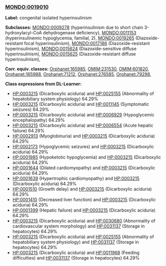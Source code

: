 
### [MONDO:0019010](http://purl.obolibrary.org/obo/MONDO_0019010)
**Label:** congenital isolated hyperinsulinism

**Subclasses:** [MONDO:0009278](http://purl.obolibrary.org/obo/MONDO_0009278) (hyperinsulinism due to short chain 3-hydroxylacyl-CoA dehydrogenase deficiency), [MONDO:0011153](http://purl.obolibrary.org/obo/MONDO_0011153) (hyperinsulinemic hypoglycemia, familial, 2), [MONDO:0019265](http://purl.obolibrary.org/obo/MONDO_0019265) (Diazoxide-resistant focal hyperinsulinism), [MONDO:0017186](http://purl.obolibrary.org/obo/MONDO_0017186) (Diazoxide-resistant hyperinsulinism), [MONDO:0015624](http://purl.obolibrary.org/obo/MONDO_0015624) (Diazoxide-sensitive diffuse hyperinsulinism), [MONDO:0015625](http://purl.obolibrary.org/obo/MONDO_0015625) (Diazoxide-resistant diffuse hyperinsulinism), 

**Corr. equiv. classes:** [Orphanet:165985](http://www.orpha.net/ORDO/Orphanet_165985), [OMIM:231530](http://purl.obolibrary.org/obo/OMIM_231530), [OMIM:601820](http://purl.obolibrary.org/obo/OMIM_601820), [Orphanet:165988](http://www.orpha.net/ORDO/Orphanet_165988), [Orphanet:71212](http://www.orpha.net/ORDO/Orphanet_71212), [Orphanet:276585](http://www.orpha.net/ORDO/Orphanet_276585), [Orphanet:79298](http://www.orpha.net/ORDO/Orphanet_79298), 

**Class expressions from DL-Learner:**

- [HP:0003215](http://purl.obolibrary.org/obo/HP_0003215) (Dicarboxylic aciduria) and [HP:0025155](http://purl.obolibrary.org/obo/HP_0025155) (Abnormality of hepatobiliary system physiology) 64.29%
- [HP:0003215](http://purl.obolibrary.org/obo/HP_0003215) (Dicarboxylic aciduria) and [HP:0011145](http://purl.obolibrary.org/obo/HP_0011145) (Symptomatic seizures) 64.29%
- [HP:0003215](http://purl.obolibrary.org/obo/HP_0003215) (Dicarboxylic aciduria) and [HP:0006929](http://purl.obolibrary.org/obo/HP_0006929) (Hypoglycemic encephalopathy) 64.29%
- [HP:0003215](http://purl.obolibrary.org/obo/HP_0003215) (Dicarboxylic aciduria) and [HP:0006554](http://purl.obolibrary.org/obo/HP_0006554) (Acute hepatic failure) 64.29%
- [HP:0002913](http://purl.obolibrary.org/obo/HP_0002913) (Myoglobinuria) and [HP:0003215](http://purl.obolibrary.org/obo/HP_0003215) (Dicarboxylic aciduria) 64.29%
- [HP:0002173](http://purl.obolibrary.org/obo/HP_0002173) (Hypoglycemic seizures) and [HP:0003215](http://purl.obolibrary.org/obo/HP_0003215) (Dicarboxylic aciduria) 64.29%
- [HP:0001985](http://purl.obolibrary.org/obo/HP_0001985) (Hypoketotic hypoglycemia) and [HP:0003215](http://purl.obolibrary.org/obo/HP_0003215) (Dicarboxylic aciduria) 64.29%
- [HP:0001644](http://purl.obolibrary.org/obo/HP_0001644) (Dilated cardiomyopathy) and [HP:0003215](http://purl.obolibrary.org/obo/HP_0003215) (Dicarboxylic aciduria) 64.29%
- [HP:0001639](http://purl.obolibrary.org/obo/HP_0001639) (Hypertrophic cardiomyopathy) and [HP:0003215](http://purl.obolibrary.org/obo/HP_0003215) (Dicarboxylic aciduria) 64.29%
- [HP:0001510](http://purl.obolibrary.org/obo/HP_0001510) (Growth delay) and [HP:0003215](http://purl.obolibrary.org/obo/HP_0003215) (Dicarboxylic aciduria) 64.29%
- [HP:0001410](http://purl.obolibrary.org/obo/HP_0001410) (Decreased liver function) and [HP:0003215](http://purl.obolibrary.org/obo/HP_0003215) (Dicarboxylic aciduria) 64.29%
- [HP:0001399](http://purl.obolibrary.org/obo/HP_0001399) (Hepatic failure) and [HP:0003215](http://purl.obolibrary.org/obo/HP_0003215) (Dicarboxylic aciduria) 64.29%
- [HP:0003215](http://purl.obolibrary.org/obo/HP_0003215) (Dicarboxylic aciduria) and [HP:0030680](http://purl.obolibrary.org/obo/HP_0030680) (Abnormality of cardiovascular system morphology) and [HP:0031137](http://purl.obolibrary.org/obo/HP_0031137) (Storage in hepatocytes) 64.29%
- [HP:0003215](http://purl.obolibrary.org/obo/HP_0003215) (Dicarboxylic aciduria) and [HP:0025155](http://purl.obolibrary.org/obo/HP_0025155) (Abnormality of hepatobiliary system physiology) and [HP:0031137](http://purl.obolibrary.org/obo/HP_0031137) (Storage in hepatocytes) 64.29%
- [HP:0003215](http://purl.obolibrary.org/obo/HP_0003215) (Dicarboxylic aciduria) and [HP:0011968](http://purl.obolibrary.org/obo/HP_0011968) (Feeding difficulties) and [HP:0031137](http://purl.obolibrary.org/obo/HP_0031137) (Storage in hepatocytes) 64.29%


